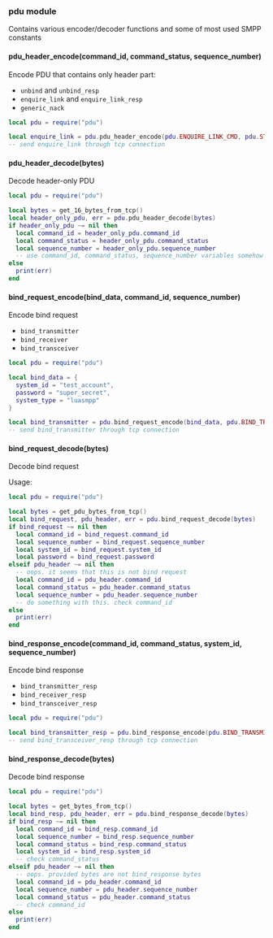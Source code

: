 ### pdu module

Contains various encoder/decoder functions and some of most used SMPP constants

#### pdu_header_encode(command_id, command_status, sequence_number)

Encode PDU that contains only header part:

* `unbind` and `unbind_resp`
* `enquire_link` and `enquire_link_resp`
* `generic_nack`

```lua
local pdu = require("pdu")

local enquire_link = pdu.pdu_header_encode(pdu.ENQUIRE_LINK_CMD, pdu.STATUS_OK, 256)
-- send enquire_link through tcp connection
```

#### pdu_header_decode(bytes)

Decode header-only PDU

```lua
local pdu = require("pdu")

local bytes = get_16_bytes_from_tcp()
local header_only_pdu, err = pdu.pdu_header_decode(bytes)
if header_only_pdu ~= nil then
  local command_id = header_only_pdu.command_id
  local command_status = header_only_pdu.command_status
  local sequence_number = header_only_pdu.sequence_number
  -- use command_id, command_status, sequence_number variables somehow
else
  print(err)
end
```

#### bind_request_encode(bind_data, command_id, sequence_number)

Encode bind request

* `bind_transmitter`
* `bind_receiver`
* `bind_transceiver`

```lua
local pdu = require("pdu")

local bind_data = {
  system_id = "test_account",
  password = "super_secret",
  system_type = "luasmpp"
}

local bind_transmitter = pdu.bind_request_encode(bind_data, pdu.BIND_TRANSMITTER_CMD, 1)
-- send bind_transmitter through tcp connection
```

#### bind_request_decode(bytes)

Decode bind request

Usage:
```lua
local pdu = require("pdu")

local bytes = get_pdu_bytes_from_tcp()
local bind_request, pdu_header, err = pdu.bind_request_decode(bytes)
if bind_request ~= nil then
  local command_id = bind_request.command_id
  local sequence_number = bind_request.sequence_number
  local system_id = bind_request.system_id
  local password = bind_request.password
elseif pdu_header ~= nil then
  -- oops. it seems that this is not bind request
  local command_id = pdu_header.command_id
  local command_status = pdu_header.command_status
  local sequence_number = pdu_header.sequence_number
  -- do something with this. check command_id
else
  print(err)
end
```

#### bind_response_encode(command_id, command_status, system_id, sequence_number)

Encode bind response

* `bind_transmitter_resp`
* `bind_receiver_resp`
* `bind_transceiver_resp`

```lua
local pdu = require("pdu")

local bind_transmitter_resp = pdu.bind_response_encode(pdu.BIND_TRANSMITTER_RESP_CMD, pdu.STATUS_OK, "luasmpp", 1)
-- send bind_transceiver_resp through tcp connection
```

#### bind_response_decode(bytes)

Decode bind response

```lua
local pdu = require("pdu")

local bytes = get_bytes_from_tcp()
local bind_resp, pdu_header, err = pdu.bind_response_decode(bytes)
if bind_resp ~= nil then
  local command_id = bind_resp.command_id
  local sequence_number = bind_resp.sequence_number
  local command_status = bind_resp.command_status
  local system_id = bind_resp.system_id
  -- check command_status
elseif pdu_header ~= nil then
  -- oops. provided bytes are not bind_response bytes
  local command_id = pdu_header.command_id
  local sequence_number = pdu_header.sequence_number
  local command_status = pdu_header.command_status
  -- check command_id
else
  print(err)
end
```


